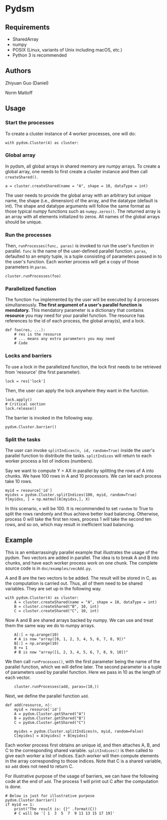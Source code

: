 # Pydsm

## Requirements

* SharedArray
* numpy
* POSIX (Linux, variants of Unix including macOS, etc.)
* Python 3 is recommended


## Authors

Zhiyuan Guo (Daniel)

Norm Matloff


## Usage


### Start the processes

To create a cluster instance of 4 worker processes, one will do:

```
with pydsm.Cluster(4) as cluster:
```

### Global array

In pydsm, all global arrays in shared memory are numpy arrays. 
To create a global array, one needs to first create a cluster instance 
and then call `createShared()`.

```
a = cluster.createShared(name = "A", shape = 10, dataType = int)
```

The user needs to provide the global array with an arbitrary but unique name, 
the shape (i.e., dimension) of the array, and the datatype (default is int).
The shape and datatype arguments will follow the same format as those typical 
numpy functions such as `numpy.zeros()`. The returned array is an array with
all elements initialized to zeros. All names of the global arrays should be 
unique.

### Run the processes
Then, `runProcesses(func, paras)` is invoked 
to run the user's function in parallel. `func` is the name of the
user-defined parallel function. `paras`, defaulted to an empty tuple, 
is a tuple consisting of parameters passed in to the user's function.
Each worker process will get a copy of those parameters in `paras`.


```
cluster.runProcesses(foo)
```


### Parallelized function

The function `foo` implemented by the user will be executed 
by 4 processes simultaneously. 
**The first argument of a user's parallel function is mendatory.**
This mendatory parameter is a dictionary that contains **resource**
you may need for your parallel function.
The resource has references to the id of each process, 
the global array(s), and a lock.


```
def foo(res, ...):
	# res is the resource
	# ... means any extra parameters you may need
	# Code
```



### Locks and barriers

To use a lock in the parallelized function,
the lock first needs to be retrieved from
'resource' (the first parameter).

```
lock = res['lock']
```

Then, the user can apply the lock anywhere
they want in the function.

```
lock.apply()
# Critical section
lock.release()
```

The barrier is invoked in the following way.

```
pydsm.Cluster.barrier()
```

### Split the tasks

The user can invoke `splitIndices(n, id, random=True)` inside the user's
parallel function to distribute the tasks. 
`splitIndices` will return to each worker process a list of indices (numbers).

Say we want to compute Y = AX in parallel by splitting the rows of A into
chunks.  We have 100 rows in A and 10 processors. We can let each
process take 10 rows. 

```
myid = resource['id']
myidxs = pydsm.Cluster.splitIndices(100, myid, random=True)
Y[myidxs, ] = np.matmul(A[myidxs,], X)
```

In this scenario, `n` will be 100.
It is recommended to set `random` to True to 
split the rows randomly and thus achieve better load balancing.
Otherwise, process 0 will take the first ten rows, process 1 will take the
second ten rows, and so on, which may result in inefficient load balancing.



## Example
This is an embarrassingly parallel example that illustrates the usage
of the pydsm. Two vectors are added in parallel.
The idea is to break A and B into chunks, and have each worker process
work on one chunk.
The complete source code is in `doc/examples/vecAdd.py`.

A and B are the two vectors to be added.
The result will be stored in C, as the computation is carried out.
Thus, all of them need to be shared variables.
They are set up in the following way.


```
with pydsm.Cluster(4) as cluster:
	A = cluster.createShared(name = "A", shape = 10, dataType = int)
	B = cluster.createShared("B", 10, int)
	C = cluster.createShared("C", 10, int)
```

Now A and B are shared arrays backed by numpy.
We can use and treat them the same way we do to numpy arrays.

```
	A[:] = np.arange(10) 
	# A is now "array([0, 1, 2, 3, 4, 5, 6, 7, 8, 9])"
	B[:] = np.arange(10)
	B += 1 
	# B is now "array([1, 2, 3, 4, 5, 6, 7, 8, 9, 10])"
```

We then call `runProcesses()`, with the first parameter being
the name of the parallel function, which we will define later.
The second parameter is a tuple of parameters used by parallel function.
Here we pass in 10 as the length of each vector.

```
	cluster.runProcesses(add, paras=(10,))
```

Next, we define the parallel function `add`.

```
def add(resource, n):
    myid = resource['id']
    A = pydsm.Cluster.getShared("A")
    B = pydsm.Cluster.getShared("B")
    C = pydsm.Cluster.getShared("C")

    myidxs = pydsm.Cluster.splitIndices(n, myid, random=False)
    C[myidxs] = A[myidxs] + B[myidxs]
```

Each worker process first obtains an unique id, and then
attaches A, B, and C to the corresponding shared variable.
`splitIndices()` is then called to give each worker a list of indices.
Each worker will then compute elements in the array corresponding to those
indices.
Note that C is a shared variable, so `add` does not need to return C.

For illustrative purpose of the usage of barriers,
we can have the following code at the end of `add`.
The process 1 will print out C after the computation is done.

```
# Below is just for illustrative purpose
pydsm.Cluster.barrier()
if myid == 1:
    print("The result is: {}" .format(C))
	# C will be '[ 1  3  5  7  9 11 13 15 17 19]'
```





